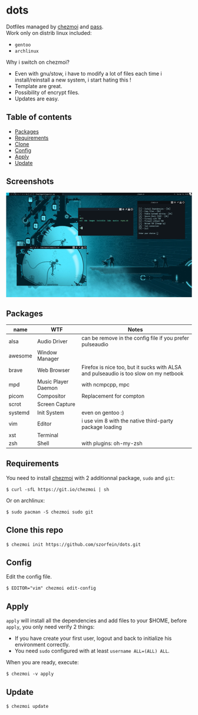 # dots
Dotfiles managed by [chezmoi](https://www.chezmoi.io/) and [pass](https://www.passwordstore.org/).  
Work only on distrib linux included:
+ `gentoo`
+ `archlinux`

Why i switch on chezmoi?
+ Even with gnu/stow, i have to modify a lot of files each time i install/reinstall a new system, i start hating this !
+ Template are great.
+ Possibility of encrypt files.
+ Updates are easy.

## Table of contents

<!--ts-->

   * [Packages](#packages)
   * [Requirements](#requirements)
   * [Clone](#clone-this-repo)
   * [Config](#config)
   * [Apply](#apply)
   * [Update](#update)

<!--te-->

## Screenshots

![](https://github.com/szorfein/unix-portfolio/raw/master/sci/float.png)

## Packages

| name | WTF | Notes |
|---|---|---|
| alsa | Audio Driver | can be remove in the config file if you prefer pulseaudio |
| awesome | Window Manager | |
| brave | Web Browser | Firefox is nice too, but it sucks with ALSA and pulseaudio is too slow on my netbook |
| mpd | Music Player Daemon | with ncmpcpp, mpc |
| picom | Compositor | Replacement for compton |
| scrot | Screen Capture | |
| systemd | Init System | even on gentoo :) |
| vim | Editor | i use vim 8 with the native third-party package loading |
| xst | Terminal | |
| zsh | Shell | with plugins: oh-my-zsh |

## Requirements
You need to install [chezmoi](https://chezmoi.io) with 2 additionnal package, `sudo` and `git`:

    $ curl -sfL https://git.io/chezmoi | sh

Or on archlinux:

    $ sudo pacman -S chezmoi sudo git

## Clone this repo

    $ chezmoi init https://github.com/szorfein/dots.git

## Config
Edit the config file.

    $ EDITOR="vim" chezmoi edit-config

## Apply
`apply` will install all the dependencies and add files to your $HOME, before `apply`, you only need verify 2 things:

+ If you have create your first user, logout and back to initialize his environment correctly.
+ You need `sudo` configured with at least `username ALL=(ALL) ALL`.

When you are ready, execute:

    $ chezmoi -v apply

## Update

    $ chezmoi update
